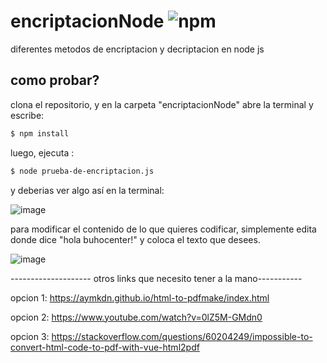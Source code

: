 # encriptacionNode ![npm](https://img.shields.io/badge/node-v.12.18.3-green)
  diferentes metodos de encriptacion y decriptacion en node js

## como probar? 

clona el repositorio, y en la carpeta "encriptacionNode" abre la terminal y escribe:

```bash
$ npm install 
```
luego, ejecuta :

```bash
$ node prueba-de-encriptacion.js 
```

y deberias ver algo así en la terminal:

![image](https://user-images.githubusercontent.com/44983658/88445942-0fdbd180-cdf4-11ea-9060-158063795b57.png)

para modificar el contenido de lo que quieres codificar, simplemente edita donde dice "hola buhocenter!" y coloca el texto que desees.

![image](https://user-images.githubusercontent.com/44983658/88445978-63e6b600-cdf4-11ea-8e7c-47c532e375ca.png)



-------------------- otros links que necesito tener a la mano-----------

opcion 1:
https://aymkdn.github.io/html-to-pdfmake/index.html

opcion 2:
https://www.youtube.com/watch?v=0lZ5M-GMdn0

opcion 3:
https://stackoverflow.com/questions/60204249/impossible-to-convert-html-code-to-pdf-with-vue-html2pdf
